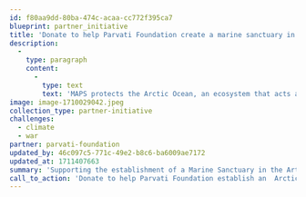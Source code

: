 ```yaml
---
id: f80aa9dd-80ba-474c-acaa-cc772f395ca7
blueprint: partner_initiative
title: 'Donate to help Parvati Foundation create a marine sanctuary in the Arctic Ocean.'
description:
  -
    type: paragraph
    content:
      -
        type: text
        text: 'MAPS protects the Arctic Ocean, an ecosystem that acts as our planet’s life support system. In so doing, it safeguards our homes, food and water supplies, global immunity, economic balance, social stability, and world peace.'
image: image-1710029042.jpeg
collection_type: partner-initiative
challenges:
  - climate
  - war
partner: parvati-foundation
updated_by: 46c097c5-771c-49e2-b8c6-ba6009ae7172
updated_at: 1711407663
summary: 'Supporting the establishment of a Marine Sanctuary in the Artic Ocean.'
call_to_action: 'Donate to help Parvati Foundation establish an  Arctic Marine Sanctuary.'
---
```

